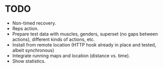 # TODO

* Non-timed recovery.
* Reps action.
* Prepare test data with muscles, genders, superset (no gaps between actions), different kinds of actions, etc.
* Install from remote location (HTTP hook already in place and tested, albeit synchronous)
* Integrate running maps and location (distance vs. time).
* Show statistics.
